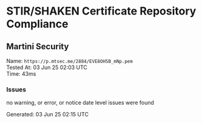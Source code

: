 # STIR/SHAKEN Certificate Repository Compliance

## Martini Security

Name: `https://p.mtsec.me/2884/EVE8OH5B_mNp.pem`\
Tested At: 03 Jun 25 02:03 UTC\
Time: 43ms

### Issues

no warning, or error, or notice date level issues were found

Generated: 03 Jun 25 02:15 UTC